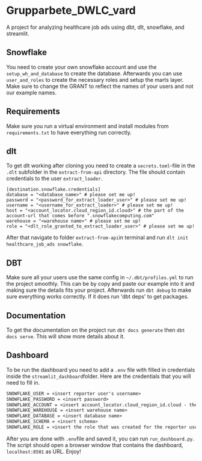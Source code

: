 # Grupparbete_DWLC_vard

A project for analyzing healthcare job ads using dbt, dlt, snowflake, and streamlit.

## Snowflake

You need to create your own snowflake account and use the `setup_wh_and_database` to create the database.
Afterwards you can use `user_and_roles` to create the necessary roles and setup the marts layer.
Make sure to change the GRANT to reflect the names of your users and not our example names.

## Requirements

Make sure you run a virtual environment and install modules from `requirements.txt` to have everything run correctly.

## dlt

To get dlt working after cloning you need to create a `secrets.toml`-file in the `.dlt` subfolder in the `extract-from-api` directory. The file should contain credentials to the user `extract_loader`.

```text
[destination.snowflake.credentials]
database = "<database_name>" # please set me up!
password = "<password_for_extract_loader_user>" # please set me up!
username = "<username_for_extract_loader>" # please set me up!
host = "<account_locator.cloud_region_id.cloud>" # the part of the account-url that comes before ".snowflakecomputing.com"
warehouse = "<warehouse name>" # please set me up!
role = "<dlt_role_granted_to_extract_loader_user>" # please set me up!
```

After that navigate to folder `extract-from-api`in terminal and run `dlt init healthcare_job_ads snowflake`.

## DBT

Make sure all your users use the same config in `~/.dbt/profiles.yml` to run the project smoothly.
This can be by copy and paste our example into it and making sure the details fits your project.
Afterwards run `dbt debug` to make sure everything works correctly. If it does run 'dbt deps' to get packages.

## Documentation

To get the documentation on the project run `dbt docs generate` then `dbt docs serve`. This will show more details about it.

## Dashboard

To be run the dashboard you need to add a `.env` file with filled in credentials inside the `streamlit_dashboard`folder.
Here are the credentials that you will need to fill in.

```txt
SNOWFLAKE_USER = <insert reporter user's username>
SNOWFLAKE_PASSWORD = <insert password>
SNOWFLAKE_ACCOUNT = <insert account_locator.cloud_region_id.cloud - the part of the account-url that comes before ".snowflakecomputing.com">
SNOWFLAKE_WAREHOUSE = <insert warehouse name>
SNOWFLAKE_DATABASE = <insert database name>
SNOWFLAKE_SCHEMA = <insert schema>
SNOWFLAKE_ROLE = <insert the role that was created for the reporter user>
```

After you are done with `.env`file and saved it, you can run `run_dashboard.py`. The script should open a browser window that contains the dashboard, `localhost:8501` as URL. Enjoy!
